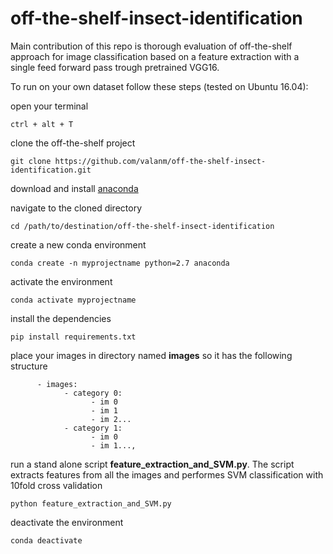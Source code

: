 # off-the-shelf-insect-identification
Main contribution of this repo is thorough evaluation of off-the-shelf approach for image classification based on a feature extraction with a single feed forward pass trough pretrained VGG16.

To run on your own dataset follow these steps (tested on Ubuntu 16.04):

open your terminal
```console
ctrl + alt + T
```


clone the off-the-shelf project
```console
git clone https://github.com/valanm/off-the-shelf-insect-identification.git
```

download and install [anaconda](https://www.anaconda.com/distribution/)

navigate to the cloned directory 
```console
cd /path/to/destination/off-the-shelf-insect-identification
```

create a new conda environment
```console
conda create -n myprojectname python=2.7 anaconda
```

activate the environment
```console
conda activate myprojectname
```

install the dependencies 
```console
pip install requirements.txt
```

place your images in directory named **images** so it has the following structure
```console
      - images:
            - category 0:
                  - im 0
                  - im 1
                  - im 2...
            - category 1:
                  - im 0
                  - im 1...,
```

run a stand alone script **feature_extraction_and_SVM.py**. The script extracts features from all the images and performes SVM classification with 10fold cross validation
```console
python feature_extraction_and_SVM.py
```

deactivate the environment
```console
conda deactivate
```
